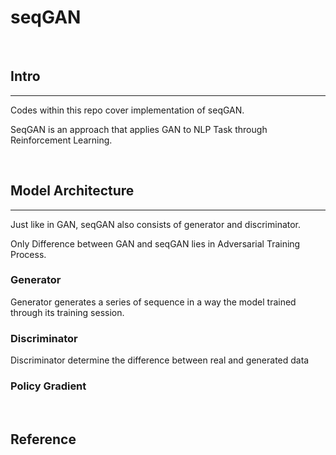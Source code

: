 # seqGAN

<br>

## Intro
---
Codes within this repo cover implementation of seqGAN.

SeqGAN is an approach that applies GAN to NLP Task through Reinforcement Learning.

<br>

## Model Architecture
---
Just like in GAN, seqGAN also consists of generator and discriminator.

Only Difference between GAN and seqGAN lies in Adversarial Training Process.


### Generator
Generator generates a series of sequence in a way the model trained through its training session.

### Discriminator
Discriminator determine the difference between real and generated data

### Policy Gradient




<br>

## Reference
